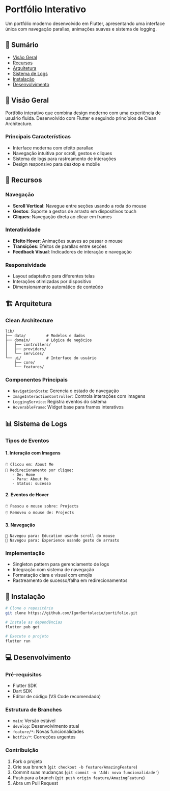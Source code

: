 # Portfólio Interativo

Um portfólio moderno desenvolvido em Flutter, apresentando uma interface única com navegação parallax, animações suaves e sistema de logging.

## 📑 Sumário
- [Visão Geral](#-visão-geral)
- [Recursos](#-recursos)
- [Arquitetura](#-arquitetura)
- [Sistema de Logs](#-sistema-de-logs)
- [Instalação](#-instalação)
- [Desenvolvimento](#-desenvolvimento)

## 🎯 Visão Geral
Portfólio interativo que combina design moderno com uma experiência de usuário fluida. Desenvolvido com Flutter e seguindo princípios de Clean Architecture.

### Principais Características
- Interface moderna com efeito parallax
- Navegação intuitiva por scroll, gestos e cliques
- Sistema de logs para rastreamento de interações
- Design responsivo para desktop e mobile

## 💫 Recursos

### Navegação
- **Scroll Vertical**: Navegue entre seções usando a roda do mouse
- **Gestos**: Suporte a gestos de arrasto em dispositivos touch
- **Cliques**: Navegação direta ao clicar em frames

### Interatividade
- **Efeito Hover**: Animações suaves ao passar o mouse
- **Transições**: Efeitos de parallax entre seções
- **Feedback Visual**: Indicadores de interação e navegação

### Responsividade
- Layout adaptativo para diferentes telas
- Interações otimizadas por dispositivo
- Dimensionamento automático de conteúdo

## 🏗 Arquitetura

### Clean Architecture
```
lib/
├── data/         # Modelos e dados
├── domain/       # Lógica de negócios
│   ├── controllers/
│   ├── providers/
│   └── services/
└── ui/           # Interface do usuário
    ├── core/
    └── features/
```

### Componentes Principais
- `NavigationState`: Gerencia o estado de navegação
- `ImageInteractionController`: Controla interações com imagens
- `LoggingService`: Registra eventos do sistema
- `HoverableFrame`: Widget base para frames interativos

## 📊 Sistema de Logs

### Tipos de Eventos

#### 1. Interação com Imagens
```
🖱️ Clicou em: About Me
🎯 Redirecionamento por clique:
   - De: Home
   - Para: About Me
   - Status: sucesso
```

#### 2. Eventos de Hover
```
🖱️ Passou o mouse sobre: Projects
🖱️ Removeu o mouse de: Projects
```

#### 3. Navegação
```
🔄 Navegou para: Education usando scroll do mouse
🔄 Navegou para: Experience usando gesto de arrasto
```

### Implementação
- Singleton pattern para gerenciamento de logs
- Integração com sistema de navegação
- Formatação clara e visual com emojis
- Rastreamento de sucesso/falha em redirecionamentos

## 🚀 Instalação

```bash
# Clone o repositório
git clone https://github.com/IgorBertolacio/portifolio.git

# Instale as dependências
flutter pub get

# Execute o projeto
flutter run
```

## 💻 Desenvolvimento

### Pré-requisitos
- Flutter SDK
- Dart SDK
- Editor de código (VS Code recomendado)

### Estrutura de Branches
- `main`: Versão estável
- `develop`: Desenvolvimento atual
- `feature/*`: Novas funcionalidades
- `hotfix/*`: Correções urgentes

### Contribuição
1. Fork o projeto
2. Crie sua branch (`git checkout -b feature/AmazingFeature`)
3. Commit suas mudanças (`git commit -m 'Add: nova funcionalidade'`)
4. Push para a branch (`git push origin feature/AmazingFeature`)
5. Abra um Pull Request
